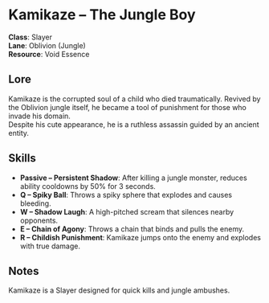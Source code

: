 # Kamikaze – The Jungle Boy

**Class**: Slayer  
**Lane**: Oblivion (Jungle)  
**Resource**: Void Essence  

## Lore  
Kamikaze is the corrupted soul of a child who died traumatically. Revived by the Oblivion jungle itself, he became a tool of punishment for those who invade his domain.  
Despite his cute appearance, he is a ruthless assassin guided by an ancient entity.  

## Skills  
- **Passive – Persistent Shadow**: After killing a jungle monster, reduces ability cooldowns by 50% for 3 seconds.  
- **Q – Spiky Ball**: Throws a spiky sphere that explodes and causes bleeding.  
- **W – Shadow Laugh**: A high-pitched scream that silences nearby opponents.  
- **E – Chain of Agony**: Throws a chain that binds and pulls the enemy.  
- **R – Childish Punishment**: Kamikaze jumps onto the enemy and explodes with true damage.  

## Notes  
Kamikaze is a Slayer designed for quick kills and jungle ambushes.  
